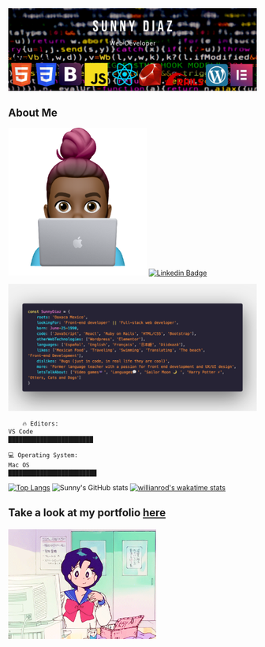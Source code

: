 <img src="banner.png" width="800"/>


## 



## About Me
<img src="dev.png" height="300"/> [![Linkedin Badge](https://img.shields.io/badge/-José%20Francisco-blue?style=flat-square&logo=Linkedin&logoColor=white&link=https://www.linkedin.com/in/jose-f-silva/)](https://www.linkedin.com/in/jose-f-silva/)



![code](code.png)

```text
    🔥 Editors:
VS Code
████████████████████████

💻 Operating System:
Mac OS
█████████████████████████
```


[![Top Langs](https://github-readme-stats.vercel.app/api/top-langs/?username=sunnysparks&theme=radical)](https://github.com/sunnysparks/github-readme-stats) ![Sunny's GitHub stats](https://github-readme-stats.vercel.app/api?username=sunnysparks&show_icons=true&theme=radical) [![willianrod's wakatime stats](https://github-readme-stats.vercel.app/api/wakatime?username=SunnySparks&theme=radical)](https://github.com/anuraghazra/github-readme-stats)


## <p>Take a look at my portfolio <a href="https://sunnydiaz.com/">here</a>
<img src="ami.gif" width="300"/></p>

<!--
**SunnySparks/SunnySparks** is a ✨ _special_ ✨ repository because its `README.md` (this file) appears on your GitHub profile.

Here are some ideas to get you started:

- 🔭 I’m currently working on ...
- 🌱 I’m currently learning ...
- 👯 I’m looking to collaborate on ...
- 🤔 I’m looking for help with ...
- 💬 Ask me about ...
- 📫 How to reach me: ...
- 😄 Pronouns: ...
- ⚡ Fun fact: ...
-->
